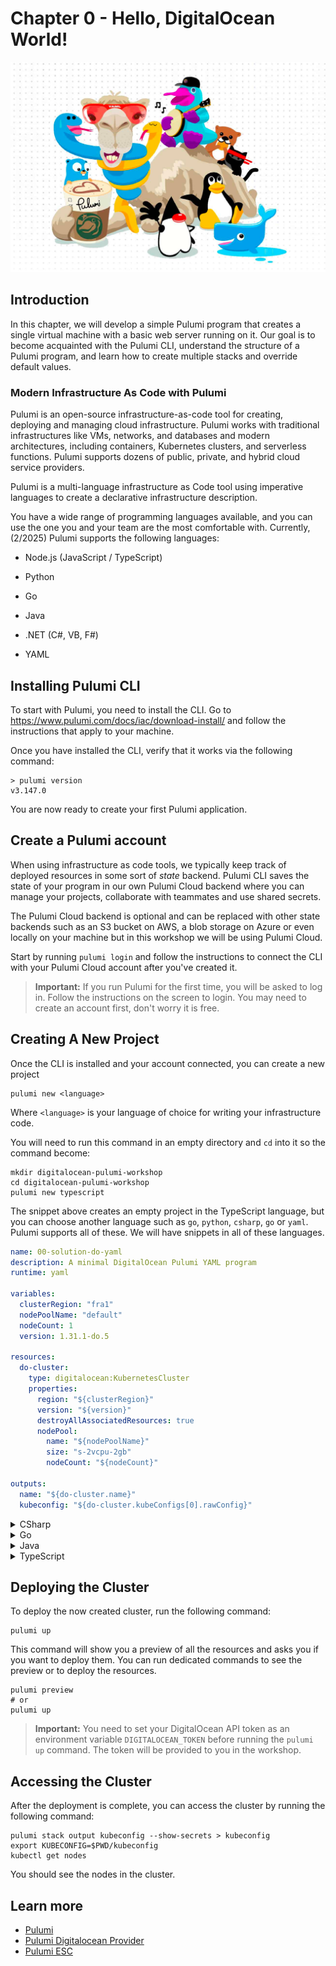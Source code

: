 # Chapter 0 - Hello, DigitalOcean World!

<img src="docs/static/media/chap0.png">

## Introduction

In this chapter, we will develop a simple Pulumi program that creates a single virtual machine with a basic web server
running on it. Our goal is to become acquainted with the Pulumi CLI, understand the structure of a Pulumi program, and
learn how to create multiple stacks and override default values.

### Modern Infrastructure As Code with Pulumi

Pulumi is an open-source infrastructure-as-code tool for creating, deploying and managing cloud
infrastructure. Pulumi works with traditional infrastructures like VMs, networks, and databases and modern
architectures, including containers, Kubernetes clusters, and serverless functions. Pulumi supports dozens of public,
private, and hybrid cloud service providers.

Pulumi is a multi-language infrastructure as Code tool using imperative languages to create a declarative
infrastructure description.

You have a wide range of programming languages available, and you can use the one you and your team are the most
comfortable with. Currently, (2/2025) Pulumi supports the following languages:

* Node.js (JavaScript / TypeScript)

* Python

* Go

* Java

* .NET (C#, VB, F#)

* YAML


## Installing Pulumi CLI

To start with Pulumi, you need to install the CLI. Go to https://www.pulumi.com/docs/iac/download-install/ 
and follow the instructions that apply to your machine. 

Once you have installed the CLI, verify that it works via the following command:
```shell
> pulumi version
v3.147.0
```
You are now ready to create your first Pulumi application. 

## Create a Pulumi account

When using infrastructure as code tools, we typically keep track of deployed resources in some sort of _state_ backend. 
Pulumi CLI saves the state of your program in our own Pulumi Cloud backend where you can manage your projects, collaborate with teammates and use shared secrets.

The Pulumi Cloud backend is optional and can be replaced with other state backends such as an S3 bucket on AWS, a blob storage on Azure or even locally on your machine
but in this workshop we will be using Pulumi Cloud. 

Start by running `pulumi login` and follow the instructions to connect the CLI with your Pulumi Cloud account after you've created it.

> **Important:**
> If you run Pulumi for the first time, you will be asked to log in. Follow the instructions on the screen to
> login. You may need to create an account first, don't worry it is free.

## Creating A New Project

Once the CLI is installed and your account connected, you can create a new project
```
pulumi new <language>
```
Where `<language>` is your language of choice for writing your infrastructure code.

You will need to run this command in an empty directory and `cd` into it so the command become:
```shell
mkdir digitalocean-pulumi-workshop
cd digitalocean-pulumi-workshop
pulumi new typescript
```
The snippet above creates an empty project in the TypeScript language, but you can choose another language such as 
`go`, `python`, `csharp`, `go` or `yaml`. Pulumi supports all of these. We will have snippets in all of these languages.

```yaml
name: 00-solution-do-yaml
description: A minimal DigitalOcean Pulumi YAML program
runtime: yaml

variables:
  clusterRegion: "fra1"
  nodePoolName: "default"
  nodeCount: 1
  version: 1.31.1-do.5

resources:
  do-cluster:
    type: digitalocean:KubernetesCluster
    properties:
      region: "${clusterRegion}"
      version: "${version}"
      destroyAllAssociatedResources: true
      nodePool:
        name: "${nodePoolName}"
        size: "s-2vcpu-2gb"
        nodeCount: "${nodeCount}"

outputs:
  name: "${do-cluster.name}"
  kubeconfig: "${do-cluster.kubeConfigs[0].rawConfig}"
```

<details>
  <summary>CSharp</summary>
    {% highlight csharp %}
    
    
    using System.Collections.Generic;
    using System.Linq;
    using Pulumi;
    using DigitalOcean = Pulumi.DigitalOcean;
    
    return await Deployment.RunAsync(() => 
    {
        var clusterRegion = "fra1";
        var nodePoolName = "default";
        var nodeCount = 1;
        var version = "1.31.1-do.5";
    
        var doCluster = new DigitalOcean.KubernetesCluster("do-cluster", new()
        {
            Region = clusterRegion,
            Version = version,
            DestroyAllAssociatedResources = true,
            NodePool = new DigitalOcean.Inputs.KubernetesClusterNodePoolArgs
            {
                Name = nodePoolName,
                Size = "s-2vcpu-2gb",
                NodeCount = nodeCount,
            },
        });
    
        return new Dictionary<string, object?>
        {
            ["name"] = doCluster.Name,
            ["kubeconfig"] = doCluster.KubeConfigs.Apply(kubeConfigs => kubeConfigs[0].RawConfig),
        };
    });
    {% endhighlight %}
</details>

<details>
  <summary>Go</summary>
    {% highlight go %}
    package main
    
    import (
        "github.com/pulumi/pulumi-digitalocean/sdk/v4/go/digitalocean"
        "github.com/pulumi/pulumi/sdk/v3/go/pulumi"
    )
    
    func main() {
        pulumi.Run(func(ctx *pulumi.Context) error {
            clusterRegion := "fra1"
            nodePoolName := "default"
            nodeCount := 1
            version := "1.31.1-do.5"
            doCluster, err := digitalocean.NewKubernetesCluster(ctx, "do-cluster", &digitalocean.KubernetesClusterArgs{
                Region:                        pulumi.String(clusterRegion),
                Version:                       pulumi.String(version),
                DestroyAllAssociatedResources: pulumi.Bool(true),
                NodePool: &digitalocean.KubernetesClusterNodePoolArgs{
                    Name:      pulumi.String(nodePoolName),
                    Size:      pulumi.String("s-2vcpu-2gb"),
                    NodeCount: pulumi.IntPtr(nodeCount),
                },
            })
            if err != nil {
                return err
            }
            ctx.Export("name", doCluster.Name)
            ctx.Export("kubeconfig", doCluster.KubeConfigs.ApplyT(func(kubeConfigs []digitalocean.KubernetesClusterKubeConfig) (*string, error) {
                return kubeConfigs[0].RawConfig, nil
            }).(pulumi.StringPtrOutput))
            return nil
        })
    }
    {% endhighlight %}
</details>

<details>
  <summary>Java</summary>
    {% highlight java %}
    package application;
    
    import com.pulumi.Context;
    import com.pulumi.Pulumi;
    import com.pulumi.digitalocean.KubernetesCluster;
    import com.pulumi.digitalocean.KubernetesClusterArgs;
    import com.pulumi.digitalocean.inputs.KubernetesClusterNodePoolArgs;
    
    public class App {
        public static void main(String[] args) {
            Pulumi.run(App::stack);
        }
    
        public static void stack(Context ctx) {
            final var clusterRegion = "fra1";
            final var nodePoolName = "default";
            final var nodeCount = 1;
            final var version = "1.31.1-do.5";
    
            var doCluster = new KubernetesCluster("do-cluster", KubernetesClusterArgs.builder()
                .region(clusterRegion)
                .version(version)
                .destroyAllAssociatedResources(true)
                .nodePool(KubernetesClusterNodePoolArgs.builder()
                    .name(nodePoolName)
                    .size("s-2vcpu-2gb")
                    .nodeCount(nodeCount)
                    .build())
                .build());
    
            ctx.export("name", doCluster.name());
            ctx.export("kubeconfig", doCluster.kubeConfigs().applyValue(kubeConfigs -> kubeConfigs.get(0).rawConfig()));
        }
    }
    ```
    
    ```python
    import pulumi
    import pulumi_digitalocean as digitalocean
    
    cluster_region = "fra1"
    node_pool_name = "default"
    node_count = 1
    version = "1.31.1-do.5"
    do_cluster = digitalocean.KubernetesCluster("do-cluster",
        region=cluster_region,
        version=version,
        destroy_all_associated_resources=True,
        node_pool={
            "name": node_pool_name,
            "size": "s-2vcpu-2gb",
            "node_count": node_count,
        })
    pulumi.export("name", do_cluster.name)
    pulumi.export("kubeconfig", do_cluster.kube_configs[0].raw_config)
    {% endhighlight %}
</details>

<details>
  <summary>TypeScript</summary>
    {% highlight typescript %}
    import * as pulumi from "@pulumi/pulumi";
    import * as digitalocean from "@pulumi/digitalocean";
    
    const clusterRegion = "fra1";
    const nodePoolName = "default";
    const nodeCount = 1;
    const version = "1.31.1-do.5";
    const doCluster = new digitalocean.KubernetesCluster("do-cluster", {
        region: clusterRegion,
        version: version,
        destroyAllAssociatedResources: true,
        nodePool: {
            name: nodePoolName,
            size: "s-2vcpu-2gb",
            nodeCount: nodeCount,
        },
    });
    export const name = doCluster.name;
    export const kubeconfig = doCluster.kubeConfigs.apply(kubeConfigs => kubeConfigs[0].rawConfig);
    {% endhighlight %}
</details>

## Deploying the Cluster

To deploy the now created cluster, run the following command:

```shell
pulumi up
```

This command will show you a preview of all the resources and asks you if you want to deploy them. You can run dedicated
commands to see the preview or to deploy the resources.

```shell
pulumi preview
# or
pulumi up
```

> **Important:**
> You need to set your DigitalOcean API token as an environment variable `DIGITALOCEAN_TOKEN` before running the `pulumi up` command.
> The token will be provided to you in the workshop.

## Accessing the Cluster

After the deployment is complete, you can access the cluster by running the following command:

```shell
pulumi stack output kubeconfig --show-secrets > kubeconfig
export KUBECONFIG=$PWD/kubeconfig
kubectl get nodes
```

You should see the nodes in the cluster.

## Learn more

- [Pulumi](https://www.pulumi.com/)
- [Pulumi Digitalocean Provider](https://www.pulumi.com/registry/packages/digitalocean/)
- [Pulumi ESC](https://www.pulumi.com/docs/pulumi-cloud/esc/)
